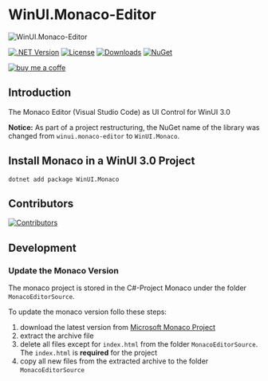 # WinUI.Monaco-Editor

![WinUI.Monaco-Editor](https://raw.githubusercontent.com/lk-code/winui.monaco-editor/main/icon_128.png)

[![.NET Version](https://img.shields.io/badge/dotnet%20version-net6.0-blue?style=flat-square)](http://www.nuget.org/packages/WinUI.Monaco)
[![License](https://img.shields.io/github/license/lk-code/winui.monaco-editor.svg?style=flat-square)](https://github.com/lk-code/winui.monaco-editor/blob/master/LICENSE)
[![Downloads](https://img.shields.io/nuget/dt/WinUI.Monaco.svg?style=flat-square)](http://www.nuget.org/packages/WinUI.Monaco)
[![NuGet](https://img.shields.io/nuget/v/WinUI.Monaco.svg?style=flat-square)](http://nuget.org/packages/WinUI.Monaco)

[![buy me a coffe](https://cdn.buymeacoffee.com/buttons/v2/default-yellow.png)](https://www.buymeacoffee.com/lk.code)

## Introduction

The Monaco Editor (Visual Studio Code) as UI Control for WinUI 3.0

**Notice:** As part of a project restructuring, the NuGet name of the library was changed from `winui.monaco-editor` to `WinUI.Monaco`.

## Install Monaco in a WinUI 3.0 Project

```
dotnet add package WinUI.Monaco
```

## Contributors

[![Contributors](https://contrib.rocks/image?repo=lk-code/winui.monaco-editor)](https://github.com/lk-code/winui.monaco-editor/graphs/contributors)

## Development

### Update the Monaco Version

The monaco project is stored in the C#-Project Monaco under the folder `MonacoEditorSource`.

To update the monaco version follo these steps:

1. download the latest version from [Microsoft Monaco Project](https://microsoft.github.io/monaco-editor/)
2. extract the archive file
3. delete all files except for `index.html` from the folder `MonacoEditorSource`. The `index.html` is **required** for the project
4. copy all new files from the extracted archive to the folder `MonacoEditorSource`